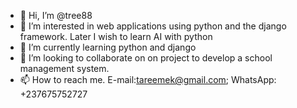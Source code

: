 - 👋 Hi, I’m @tree88
- 👀 I’m interested in web applications using python and the django framework. Later I wish to learn AI with python
- 🌱 I’m currently learning python and django
- 💞️ I’m looking to collaborate on on project to develop a school management system.
- 📫 How to reach me. E-mail:tareemek@gmail.com; WhatsApp: +237675752727

<!---
tree88/tree88 is a ✨ special ✨ repository because its `README.md` (this file) appears on your GitHub profile.
You can click the Preview link to take a look at your changes.
--->
